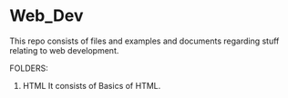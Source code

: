 # Web_Dev
 This repo consists of files and examples and documents regarding stuff relating to web development.

 FOLDERS:
 01. HTML
            It consists of Basics of HTML.
